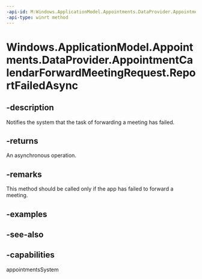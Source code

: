 ```yaml
---
-api-id: M:Windows.ApplicationModel.Appointments.DataProvider.AppointmentCalendarForwardMeetingRequest.ReportFailedAsync
-api-type: winrt method
---
```


<!-- Method syntax
public Windows.Foundation.IAsyncAction ReportFailedAsync()
-->

# Windows.ApplicationModel.Appointments.DataProvider.AppointmentCalendarForwardMeetingRequest.ReportFailedAsync

## -description
Notifies the system that the task of forwarding a meeting has failed.

## -returns
An asynchronous operation.

## -remarks
This method should be called only if the app has failed to forward a meeting.

## -examples

## -see-also

## -capabilities
appointmentsSystem
